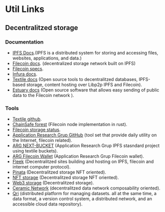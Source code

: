 
# Util Links

## Decentralitzed storage

### Documentation

- [IPFS Docs](https://docs.ipfs.io/).(IPFS is a distributed system for storing and accessing files, websites, applications, and data.)
- [Filecoin docs](https://docs.filecoin.io/). (decentralized storage network built on IPFS)
- [Filecoin specs](https://spec.filecoin.io/).
- [Infura docs](https://docs.infura.io/infura/).
- [Textile docs](https://docs.textile.io/) (Open source tools to decentralitzed databases, IPFS-based storage, content hosting over Libp2p IPFS and Filecoin).
- [Estuary docs](https://docs.estuary.tech/what-is-estuary) (Open source software that allows easy sending of public data to the Filecoin network ).
### Tools
- [Textile github](https://github.com/textileio).
- [ChainSafe forest](https://github.com/ChainSafe/forest) (Filecoin node implementation in rust).
- [Filecoin storage status](https://storage.filecoin.io/).
- [Application Research Grup GitHub](https://github.com/application-research) (tool set that provide daily utility on the Internet, filecoin related).
- [ARG NEXT-BUCKET](https://github.com/application-research/next-bucket) (Application Research Grup IPFS stasndard project using textile buckets).
- [ARG Filecoin Wallet](https://github.com/application-research/wallet) (Application Research Grup Filecoin wallet).
- [Fleek](https://docs.fleek.co/) (Decentralitzed sites building and hosting on IPFS, filecoin and internet computer protocol).
- [Pinata](https://www.pinata.cloud/) (Decentralitzed storage NFT oriented).
- [NFT storage](https://nft.storage/) (Decentralitzed storage NFT oriented).
- [Web3 storage](https://web3.storage/) (Decentralitzed storage).
- [Ceramic Network](https://developers.ceramic.network/learn/welcome/) (decentralitzed data network composability oriented).
- [Qri](https://qri.io/docs/concepts/understanding-qri/what-is-qri) (distributed platform for managing datasets. all at the same time, a data format, a version control system, a distributed network, and an accessible cloud data repository).

